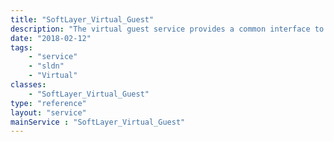 ```yaml
---
title: "SoftLayer_Virtual_Guest"
description: "The virtual guest service provides a common interface to any virtualization platform supported by SoftLayer. The interaction with various third party APIs is not needed when implementing this service to administer your guests. The SoftLayer_Virtual_Guest service also controls individual CloudLayer Computing Instances purchased from SoftLayer in a way that is analogous to the [SoftLayer_Hardware_Server](reference/datatypes/SoftLayer_Hardware_Server) service's control over physical hardware purchased form SoftLayer. "
date: "2018-02-12"
tags:
    - "service"
    - "sldn"
    - "Virtual"
classes:
    - "SoftLayer_Virtual_Guest"
type: "reference"
layout: "service"
mainService : "SoftLayer_Virtual_Guest"
---
```

